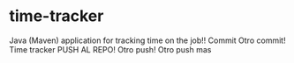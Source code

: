 # time-tracker
Java (Maven) application for tracking time on the job!!
Commit 
Otro commit!
Time tracker
PUSH AL REPO!
Otro push!
Otro push mas
